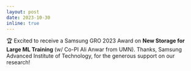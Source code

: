 ```yaml
---
layout: post
date: 2023-10-30
inline: true
---
```


:trophy: Excited to receive a Samsung GRO 2023 Award on **New Storage for Large ML Training** (w/ Co-PI Ali Anwar from UMN). Thanks, Samsung Advanced Institute of Technology, for the generous support on our research!
